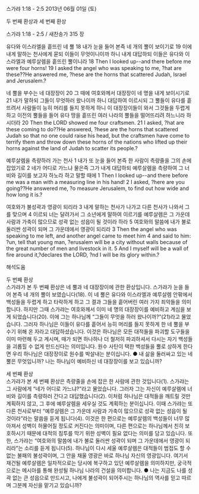 스가랴 1:18 - 2:5 
2013년 06월 01일 (토)

두 번째 환상과 세 번째 환상



스가랴 1:18 - 2:5 / 새찬송가 315 장


유다와 이스라엘을 흩뜨린 네 뿔 
18 내가 눈을 들어 본즉 네 개의 뿔이 보이기로 19 이에 내게 말하는 천사에게 묻되 이들이 무엇이니이까 하니 내게 대답하되 이들은 유다와 이스라엘과 예루살렘을 흩뜨린 뿔이니라
18 Then I looked up--and there before me were four horns! 19 I asked the angel who was speaking to me, ?hat are these??He answered me, ?hese are the horns that scattered Judah, Israel and Jerusalem.?  

네 뿔을 부수는 네 대장장이 
20 그 때에 여호와께서 대장장이 네 명을 내게 보이시기로 21 내가 말하되 그들이 무엇하러 왔나이까 하니 대답하여 이르시되 그 뿔들이 유다를 흩뜨려서 사람들이 능히 머리를 들지 못하게 하니 이 대장장이들이 와서 그것들을 두렵게 하고 이전의 뿔들을 들어 유다 땅을 흩뜨린 여러 나라의 뿔들을 떨어뜨리려 하느니라 하시더라
20 Then the LORD showed me four craftsmen. 21 I asked, ?hat are these coming to do??He answered, ?hese are the horns that scattered Judah so that no one could raise his head, but the craftsmen have come to terrify them and throw down these horns of the nations who lifted up their horns against the land of Judah to scatter its people.?  

예루살렘을 측량하러 가는 천사 
1 내가 또 눈을 들어 본즉 한 사람이 측량줄을 그의 손에 잡았기로 2 네가 어디로 가느냐 물은즉 그가 내게 대답하되 예루살렘을 측량하여 그 너비와 길이를 보고자 하노라 하고 말할 때에
1 Then I looked up--and there before me was a man with a measuring line in his hand! 2 I asked, ?here are you going??He answered me, ?o measure Jerusalem, to find out how wide and how long it is.?  

여호와가 불성곽과 영광이 되리라 
3 내게 말하는 천사가 나가고 다른 천사가 나와서 그를 맞으며 4 이르되 너는 달려가서 그 소년에게 말하여 이르기를 예루살렘은 그 가운데 사람과 가축이 많으므로 성곽 없는 성읍이 될 것이라 하라 5 여호와의 말씀에 내가 불로 둘러싼 성곽이 되며 그 가운데에서 영광이 되리라
3 Then the angel who was speaking to me left, and another angel came to meet him 4 and said to him: ?un, tell that young man, ?erusalem will be a city without walls because of the great number of men and livestock in it. 5 And I myself will be a wall of fire around it,?declares the LORD, ?nd I will be its glory within.?

해석도움





두 번째 환상  
스가랴가 본 두 번째 환상은 네 뿔과 네 대장장이에 관한 환상입니다. 스가랴가 눈을 들어 본즉 네 개의 뿔이 보였습니다(18). 이 네 뿔은 유다와 이스라엘과 예루살렘 안팎에서 백성들을 두렵게 하고 타락하게 하고 그 결과 그들을 흩어버린 여러 가지 죄악들을 의미합니다. 하지만 그때 스가랴는 여호와께서 이미 네 명의 대장장이를 예비하고 계심을 보게 되었습니다(20). 이에 그는 하나님께 “그들이 무엇을 하러 왔나이까?”(21)라고 물었습니다. 그러자 하나님은 이들이 유다를 흩어서 능히 머리를 들지 못하게 한 네 뿔을 부수기 위해 온 자라고 대답하셨습니다. 이것은 하나님은 모든 대적들을 파괴할 도구들을 이미 마련해 두고 계시며, 때가 되면 하나하나 더 철저히 파괴하셔서 다시는 자기 백성들을 괴롭힐 수 없게 만드신다는 의미입니다. 원수 사탄이 택한 백성들을 뿔로 상하게 한다면 우리 하나님은 대장장이로 원수를 박살내는 분이십니다. 
● 내 삶을 둘러싸고 있는 네 뿔은 무엇입니까? 나는 하나님이 예비하신 네 대장장이를 보고 있습니까?

세 번째 환상  
스가랴가 본 세 번째 환상은 측량줄을 손에 잡은 한 사람에 관한 것입니다(1). 스가랴는 그 사람에게 “네가 어디로 가느냐?”라고 물었습니다. 그러자 그는 자신이 예루살렘에 너비와 길이를 측량하러 간다고 대답했습니다(2). 이처럼 하나님은 대적들을 깨트릴 것만 계획하지 않고, 그 후에 예루살렘을 세우실 것도 계획하는 분이십니다. 이때 스가랴는 또 다른 천사로부터 “예루살렘은 그 가운데 사람과 가축이 많으므로 성곽 없는 성읍이 될 것이라”라는 말씀을 듣게 됩니다(4). 이것은 한 편으로는 예루살렘의 백성들이 너무 많아져서 성벽이 허물어질 정도로 커진다는 의미이며, 다른 편으로는 하나님께서 친히 보호하시기 때문에 대적의 침투를 막기 위한 성벽이 필요 없다는 의미를 담고 있습니다. 또한, 스가랴는 “여호와의 말씀에 내가 불로 둘러싼 성곽이 되며 그 가운데에서 영광이 되리라”는 소리를 듣게 됩니다(5). 하나님이 다시 세울 예루살렘은 대적들이 범접도 할 수 없는 불패의 불성곽이며, 그 안을 채울 영광은 바로 하나님 자신의 영광입니다. 여기서 재건될 예루살렘은 일차적으로는 당시에 복구하고 있던 예루살렘을 의미하지만, 궁극적으로는 메시아를 통해 완성될 하나님 나라의 건설을 의미합니다. 
● 나는 지금도 나를 성곽 없는 큰 성읍으로 만드시고, 나에게 불성곽이 되어주시는 하나님의 역사를 믿고 따르며 그분께 자신을 맡기고 있습니까?